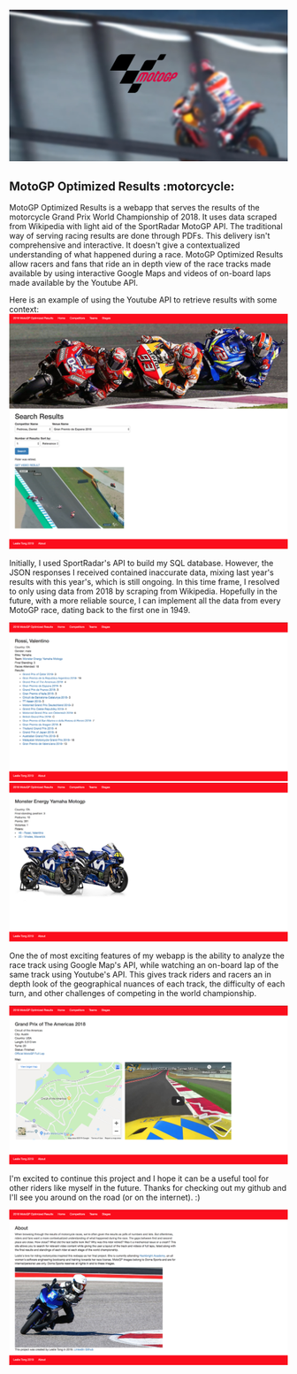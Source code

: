 ![Title](/github_readme/title.jpg) 

<h2> MotoGP Optimized Results :motorcycle:</h2>

MotoGP Optimized Results is a webapp that serves the results of the motorcycle Grand Prix World Championship of 2018. It uses data scraped from Wikipedia with light aid of the SportRadar MotoGP API. The traditional way of serving racing results are done through PDFs. This delivery isn't comprehensive and interactive. It doesn't give a contextualized understanding of what happened during a race. MotoGP Optimized Results allow racers and fans that ride an in depth view of the race tracks made available by using interactive Google Maps and videos of on-board laps made available by the Youtube API.

Here is an example of using the Youtube API to retrieve results with some context:
![dani_pedrosa](/github_readme/homepage.jpg)

Initially, I used SportRadar's API to build my SQL database. However, the JSON responses I received contained inaccurate data, mixing last year's results with this year's, which is still ongoing. In this time frame, I resolved to only using data from 2018 by scraping from Wikipedia. Hopefully in the future, with a more reliable source, I can implement all the data from every MotoGP race, dating back to the first one in 1949.

![valentino_rossi](github_readme/riderprofile.jpg) ![team](github_readme/teamprofile.jpg)

One the of most exciting features of my webapp is the ability to analyze the race track using Google Map's API, while watching an on-board lap of the same track using Youtube's API. This gives track riders and racers an in depth look of the geographical nuances of each track, the difficulty of each turn, and other challenges of competing in the world championship. 

![cota](github_readme/venueprofile.jpg)

I'm excited to continue this project and I hope it can be a useful tool for other riders like myself in the future. Thanks for checking out my github and I'll see you around on the road (or on the internet). :)

![about](github_readme/about.jpg)
